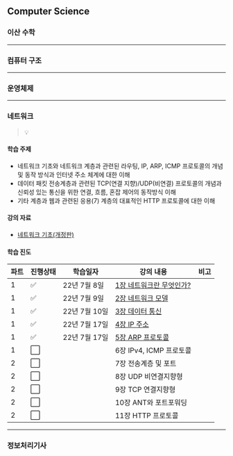 ## Computer Science

### 이산 수학

---

### 컴퓨터 구조

---

### 운영체제

---

### 네트워크

> 💡

#### 학습 주제

* 네트워크 기초와 네트워크 계층과 관련된 라우팅, IP, ARP, ICMP 프로토콜의 개념 및 동작 방식과 인터넷 주소 체계에 대한 이해
* 데이터 패킷 전송계층과 관련된 TCP(연결 지향)/UDP(비연결) 프로토콜의 개념과 신뢰성 있는 통신을 위한 연결, 흐름, 혼잡 제어의 동작방식 이해
* 기타 계층과 웹과 관련된 응용(7) 계층의 대표적인 HTTP 프로토콜에 대한 이해

#### 강의 자료

* [네트워크 기초(개정판)](https://www.youtube.com/playlist?list=PL0d8NnikouEWcF1jJueLdjRIC4HsUlULi)

#### 학습 진도

| 파트  | 진행상태                 | 학습일자       | 강의 내용                                     | 비고  |
| --- | -------------------- | ---------- | ----------------------------------------- | --- |
| 1   | :white_check_mark:   | 22년 7월 8일  | [1장 네트워크란 무엇인가?](./네트워크/1장-네트워크란-무엇인가.md) |     |
| 1   | :white_check_mark:   | 22년 7월 9일  | [2장 네트워크 모델](./네트워크/2장-네트워크-모델.md)        |     |
| 1   | :white_check_mark:   | 22년 7월 10일 | [3장 데이터 통신](./네트워크/3장-데이터-통신.md)          |     |
| 1   | :white_check_mark:   | 22년 7월 17일 | [4장 IP 주소](./네트워크/4장-IP-주소.md)            |     |
| 1   | :white_check_mark:   | 22년 7월 17일 | [5장 ARP 프로토콜](./네트워크/5장-ARP-프로토콜.md)      |     |
| 1   | :white_large_square: |            | 6장 IPv4, ICMP 프로토콜                        |     |
| 2   | :white_large_square: |            | 7장 전송계층 및 포트                              |     |
| 2   | :white_large_square: |            | 8장 UDP 비연결지향형                             |     |
| 2   | :white_large_square: |            | 9장 TCP 연결지향형                              |     |
| 2   | :white_large_square: |            | 10장 ANT와 포트포워딩                            |     |
| 2   | :white_large_square: |            | 11장 HTTP 프로토콜                             |     |

---

### 정보처리기사
